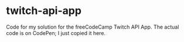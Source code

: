 # twitch-api-app
Code for my solution for the freeCodeCamp Twitch API App.  The actual code is on CodePen; I just copied it here.
